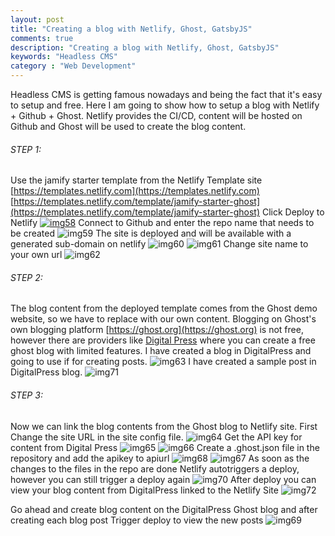 ```yaml
---
layout: post
title: "Creating a blog with Netlify, Ghost, GatsbyJS"
comments: true
description: "Creating a blog with Netlify, Ghost, GatsbyJS"
keywords: "Headless CMS"
category : "Web Development"
---
```


Headless CMS is getting famous nowadays and being the fact that it's easy to setup and free.
Here I am going to show how to setup a blog with Netlify + Github + Ghost.
Netlify provides the CI/CD, content will be hosted on Github and Ghost will be used to create the blog content.

###### STEP 1:
Use the jamify starter template from the Netlify Template site
[https://templates.netlify.com](https://templates.netlify.com)
[https://templates.netlify.com/template/jamify-starter-ghost](https://templates.netlify.com/template/jamify-starter-ghost)
Click Deploy to Netlify
[![img58](https://a6unraj.github.io/assets/images/img58.png)](https://a6unraj.github.io/assets/images/img58.png)
Connect to Github and enter the repo name that needs to be created
![img59](https://a6unraj.github.io/assets/images/img59.png)
The site is deployed and will be available with a generated sub-domain on netlify
![img60](https://a6unraj.github.io/assets/images/img60.png)
![img61](https://a6unraj.github.io/assets/images/img61.png)
Change site name to your own url
![img62](https://a6unraj.github.io/assets/images/img62.png)

###### STEP 2:
The blog content from the deployed template comes from the Ghost demo website, so we have to replace with our own content.
Blogging on Ghost's own blogging platform [https://ghost.org](https://ghost.org) is not free, however there are providers like [Digital Press](https://www.digitalpress.blog/) where you can create a free ghost blog with limited features.
I have created a blog in DigitalPress and going to use if for creating posts.
![img63](https://a6unraj.github.io/assets/images/img63.png)
I have created a sample post in DigitalPress blog.
![img71](https://a6unraj.github.io/assets/images/img71.png)


###### STEP 3:
Now we can link the blog contents from the Ghost blog to Netlify site.
First Change the site URL in the site config file.
![img64](https://a6unraj.github.io/assets/images/img64.png)
Get the API key for content from Digital Press
![img65](https://a6unraj.github.io/assets/images/img65.png)
![img66](https://a6unraj.github.io/assets/images/img66.png)
Create a .ghost.json file in the repository and add the apikey to apiurl
![img68](https://a6unraj.github.io/assets/images/img68.png)
![img67](https://a6unraj.github.io/assets/images/img67.png)
As soon as the changes to the files in the repo are done Netlify autotriggers a deploy, however you can still trigger a deploy again
![img70](https://a6unraj.github.io/assets/images/img70.png)
After deploy you can view your blog content from DigitalPress linked to the Netlify Site
![img72](https://a6unraj.github.io/assets/images/img72.png)

Go ahead and create blog content on the DigitalPress Ghost blog and after creating each blog post Trigger deploy to view the new posts
![img69](https://a6unraj.github.io/assets/images/img69.png)
